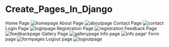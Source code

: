# Create_Pages_In_Django
Home Page
![homepage](https://user-images.githubusercontent.com/83724436/121681086-f741dc00-cad7-11eb-9d44-22d7043a55ac.png)
 About Page
![aboutpage](https://user-images.githubusercontent.com/83724436/121681167-193b5e80-cad8-11eb-96aa-d77762898f25.png)
Contact Page
![contact](https://user-images.githubusercontent.com/83724436/121681305-425bef00-cad8-11eb-9257-688563ed9d89.png)
Login Page
![loginpage](https://user-images.githubusercontent.com/83724436/121681315-47b93980-cad8-11eb-8da9-30867b339a18.png)
Registration Page
![registration](https://user-images.githubusercontent.com/83724436/121681340-5273ce80-cad8-11eb-8955-0e585629e4f1.png)
Feedback Page
![feedbackpage](https://user-images.githubusercontent.com/83724436/121681363-59024600-cad8-11eb-9472-581a9622e7a7.png)
Gallery Page
![gallerypage](https://user-images.githubusercontent.com/83724436/121681372-5c95cd00-cad8-11eb-86d6-5ec79f1399f9.png)
Info page
![info page'](https://user-images.githubusercontent.com/83724436/121681415-6ae3e900-cad8-11eb-8fc5-eca91cb2fdbb.png)
Form page
![formpages](https://user-images.githubusercontent.com/83724436/121681488-80f1a980-cad8-11eb-9dc6-61edf5b4c33c.png)
Logout page
![logoutpage](https://user-images.githubusercontent.com/83724436/121681498-85b65d80-cad8-11eb-89b9-b6c1882a5380.png)







